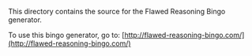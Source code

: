 This directory contains the source for the Flawed Reasoning Bingo generator.

To use this bingo generator, go to: [http://flawed-reasoning-bingo.com/](http://flawed-reasoning-bingo.com/)
